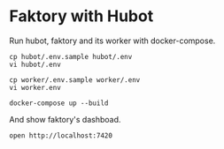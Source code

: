 # Faktory with Hubot

Run hubot, faktory and its worker with docker-compose.

```
cp hubot/.env.sample hubot/.env
vi hubot/.env

cp worker/.env.sample worker/.env
vi worker.env

docker-compose up --build
```

And show faktory's dashboad.

```
open http://localhost:7420
```
